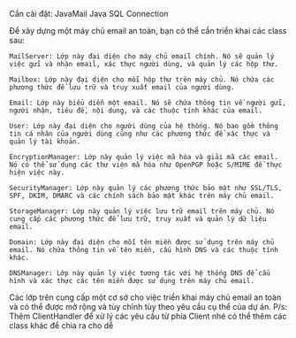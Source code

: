 Cần cài đặt:
	JavaMail
 	Java SQL Connection


Để xây dựng một máy chủ email an toàn, bạn có thể cần triển khai các class sau:

	MailServer: Lớp này đại diện cho máy chủ email chính. Nó sẽ quản lý việc gửi và nhận email, xác thực người dùng, và quản lý các hộp thư.

	Mailbox: Lớp này đại diện cho mỗi hộp thư trên máy chủ. Nó chứa các phương thức để lưu trữ và truy xuất email của người dùng.

	Email: Lớp này biểu diễn một email. Nó sẽ chứa thông tin về người gửi, người nhận, tiêu đề, nội dung, và các thuộc tính khác của email.

	User: Lớp này đại diện cho người dùng của hệ thống. Nó bao gồm thông tin cá nhân của người dùng cũng như các phương thức để xác thực và quản lý tài khoản.

	EncryptionManager: Lớp này quản lý việc mã hóa và giải mã các email. Nó có thể sử dụng các thư viện mã hóa như OpenPGP hoặc S/MIME để thực hiện việc này.

	SecurityManager: Lớp này quản lý các phương thức bảo mật như SSL/TLS, SPF, DKIM, DMARC và các chính sách bảo mật khác trên máy chủ email.

	StorageManager: Lớp này quản lý việc lưu trữ email trên máy chủ. Nó cung cấp các phương thức để lưu trữ, truy xuất và quản lý dữ liệu email.

	Domain: Lớp này đại diện cho mỗi tên miền được sử dụng trên máy chủ email. Nó chứa thông tin về tên miền, cấu hình DNS và các thuộc tính khác.

	DNSManager: Lớp này quản lý việc tương tác với hệ thống DNS để cấu hình và xác thực các tên miền được sử dụng trên máy chủ email.

Các lớp trên cung cấp một cơ sở cho việc triển khai máy chủ email an toàn và có thể được mở rộng và tùy chỉnh tùy theo yêu cầu cụ thể của dự án.
P/s: Thêm ClientHandler để xử lý các yêu cầu từ phía Client nhé có thể thêm các class khác để chia ra cho dễ
